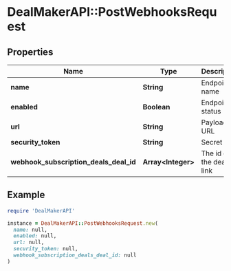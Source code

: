 # DealMakerAPI::PostWebhooksRequest

## Properties

| Name | Type | Description | Notes |
| ---- | ---- | ----------- | ----- |
| **name** | **String** | Endpoint name |  |
| **enabled** | **Boolean** | Endpoint status |  |
| **url** | **String** | Payload URL | [optional] |
| **security_token** | **String** | Secret key | [optional] |
| **webhook_subscription_deals_deal_id** | **Array&lt;Integer&gt;** | The id of the deal to link |  |

## Example

```ruby
require 'DealMakerAPI'

instance = DealMakerAPI::PostWebhooksRequest.new(
  name: null,
  enabled: null,
  url: null,
  security_token: null,
  webhook_subscription_deals_deal_id: null
)
```

